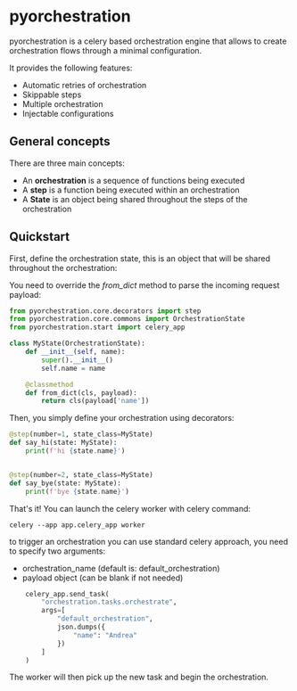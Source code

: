 # pyorchestration

pyorchestration is a celery based orchestration engine that allows to create orchestration flows through a minimal configuration.

It provides the following features:

* Automatic retries of orchestration
* Skippable steps
* Multiple orchestration
* Injectable configurations

## General concepts

There are three main concepts:

* An **orchestration** is a sequence of functions being executed
* A **step** is a function being executed within an orchestration
* A **State** is an object being shared throughout the steps of the orchestration

## Quickstart

First, define the orchestration state, this is an object that will be shared throughout the orchestration:

You need to override the *from_dict* method to parse the incoming request payload: 
```python
from pyorchestration.core.decorators import step
from pyorchestration.core.commons import OrchestrationState
from pyorchestration.start import celery_app

class MyState(OrchestrationState):
    def __init__(self, name):
        super().__init__()
        self.name = name

    @classmethod
    def from_dict(cls, payload):
        return cls(payload['name'])
```

Then, you simply define your orchestration using decorators:

```python
@step(number=1, state_class=MyState)
def say_hi(state: MyState):
    print(f'hi {state.name}')


@step(number=2, state_class=MyState)
def say_bye(state: MyState):
    print(f'bye {state.name}')
```

That's it! You can launch the celery worker with celery command:

    celery --app app.celery_app worker

to trigger an orchestration you can use standard celery approach, you need to specify two arguments:

* orchestration_name (default is: default_orchestration)
* payload object (can be blank if not needed)

```python
    celery_app.send_task(
        "orchestration.tasks.orchestrate",
        args=[
            "default_orchestration",
            json.dumps({
                "name": "Andrea"
            })
        ]
    )
```

The worker will then pick up the new task and begin the orchestration.